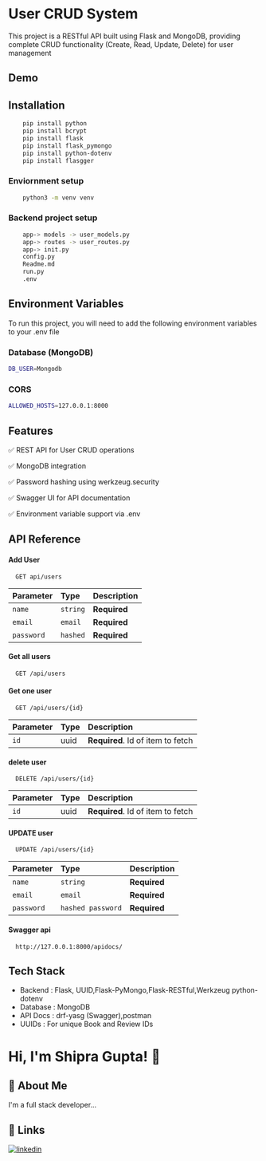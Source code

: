 # User CRUD System 

This project is a RESTful API built using Flask and MongoDB, providing complete CRUD functionality (Create, Read, Update, Delete) for user management

## Demo


## Installation
```bash
    pip install python  
    pip install bcrypt
    pip install flask
    pip install flask_pymongo
    pip install python-dotenv
    pip install flasgger
```

### Enviornment setup 
```bash
    python3 -m venv venv
```

### Backend project setup 
```bash
    app-> models -> user_models.py
    app-> routes -> user_routes.py
    app-> init.py
    config.py
    Readme.md
    run.py
    .env
```
    
## Environment Variables

To run this project, you will need to add the following environment variables to your .env file

### Database (MongoDB)
```bash
DB_USER=Mongodb
```

### CORS
``` bash
ALLOWED_HOSTS=127.0.0.1:8000
```

## Features

✅ REST API for User CRUD operations

✅ MongoDB integration

✅ Password hashing using werkzeug.security

✅ Swagger UI for API documentation

✅ Environment variable support via .env


## API Reference

#### Add User

```http://127.0.0.1:8000/
  GET api/users
```

| Parameter | Type     | Description                |
| :-------- | :------- | :------------------------- |
| `name` | `string` | **Required**  |
| `email` | `email` | **Required**  |
| `password` | `hashed` | **Required**  |



#### Get all users

```http
  GET /api/users
```

#### Get one user

```http
  GET /api/users/{id}
```
| Parameter | Type     | Description                       |
| :-------- | :------- | :-------------------------------- |
| `id`      | uuid | **Required**. Id of item to fetch |


#### delete user

```http
  DELETE /api/users/{id}
```

| Parameter | Type     | Description                       |
| :-------- | :------- | :-------------------------------- |
| `id`      | uuid | **Required**. Id of item to fetch |

#### UPDATE user

```http
  UPDATE /api/users/{id}
```

| Parameter | Type     | Description                       |
| :-------- | :------- | :-------------------------------- |
| `name`    | `string` | **Required** |
| `email`   | `email` | **Required** |
| `password`| `hashed password` | **Required** |


#### Swagger api 

```http
  http://127.0.0.1:8000/apidocs/
```


## Tech Stack 
- Backend	: Flask, UUID,Flask-PyMongo,Flask-RESTful,Werkzeug python-dotenv
- Database	: MongoDB 
- API Docs	: drf-yasg (Swagger),postman 
- UUIDs	    : For unique Book and Review IDs 



# Hi, I'm Shipra Gupta! 👋


## 🚀 About Me
I'm a full stack developer...


## 🔗 Links
[![linkedin](https://img.shields.io/badge/linkedin-0A66C2?style=for-the-badge&logo=linkedin&logoColor=white)](https://www.linkedin.com/in/shipra-guptaa/)


